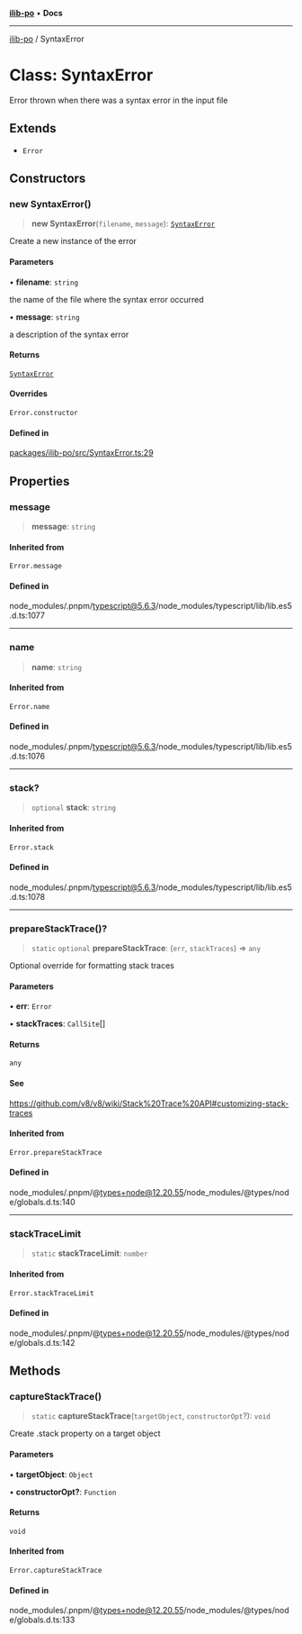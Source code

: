 [**ilib-po**](../index.md) • **Docs**

***

[ilib-po](../index.md) / SyntaxError

# Class: SyntaxError

Error thrown when there was a syntax error in the input file

## Extends

- `Error`

## Constructors

### new SyntaxError()

> **new SyntaxError**(`filename`, `message`): [`SyntaxError`](SyntaxError.md)

Create a new instance of the error

#### Parameters

• **filename**: `string`

the name of the file where the syntax error occurred

• **message**: `string`

a description of the syntax error

#### Returns

[`SyntaxError`](SyntaxError.md)

#### Overrides

`Error.constructor`

#### Defined in

[packages/ilib-po/src/SyntaxError.ts:29](https://github.com/iLib-js/ilib-mono/blob/93e89be607a435a4b66a7be8ed5050a5552f16db/packages/ilib-po/src/SyntaxError.ts#L29)

## Properties

### message

> **message**: `string`

#### Inherited from

`Error.message`

#### Defined in

node\_modules/.pnpm/typescript@5.6.3/node\_modules/typescript/lib/lib.es5.d.ts:1077

***

### name

> **name**: `string`

#### Inherited from

`Error.name`

#### Defined in

node\_modules/.pnpm/typescript@5.6.3/node\_modules/typescript/lib/lib.es5.d.ts:1076

***

### stack?

> `optional` **stack**: `string`

#### Inherited from

`Error.stack`

#### Defined in

node\_modules/.pnpm/typescript@5.6.3/node\_modules/typescript/lib/lib.es5.d.ts:1078

***

### prepareStackTrace()?

> `static` `optional` **prepareStackTrace**: (`err`, `stackTraces`) => `any`

Optional override for formatting stack traces

#### Parameters

• **err**: `Error`

• **stackTraces**: `CallSite`[]

#### Returns

`any`

#### See

https://github.com/v8/v8/wiki/Stack%20Trace%20API#customizing-stack-traces

#### Inherited from

`Error.prepareStackTrace`

#### Defined in

node\_modules/.pnpm/@types+node@12.20.55/node\_modules/@types/node/globals.d.ts:140

***

### stackTraceLimit

> `static` **stackTraceLimit**: `number`

#### Inherited from

`Error.stackTraceLimit`

#### Defined in

node\_modules/.pnpm/@types+node@12.20.55/node\_modules/@types/node/globals.d.ts:142

## Methods

### captureStackTrace()

> `static` **captureStackTrace**(`targetObject`, `constructorOpt`?): `void`

Create .stack property on a target object

#### Parameters

• **targetObject**: `Object`

• **constructorOpt?**: `Function`

#### Returns

`void`

#### Inherited from

`Error.captureStackTrace`

#### Defined in

node\_modules/.pnpm/@types+node@12.20.55/node\_modules/@types/node/globals.d.ts:133
